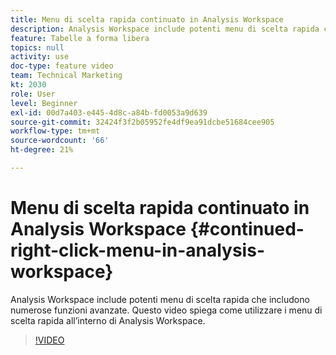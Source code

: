 ```yaml
---
title: Menu di scelta rapida continuato in Analysis Workspace
description: Analysis Workspace include potenti menu di scelta rapida che includono numerose funzioni avanzate. Questo video spiega come utilizzare i menu di scelta rapida all’interno di Analysis Workspace.
feature: Tabelle a forma libera
topics: null
activity: use
doc-type: feature video
team: Technical Marketing
kt: 2030
role: User
level: Beginner
exl-id: 00d7a403-e445-4d8c-a84b-fd0053a9d639
source-git-commit: 32424f3f2b05952fe4df9ea91dcbe51684cee905
workflow-type: tm+mt
source-wordcount: '66'
ht-degree: 21%

---
```


# Menu di scelta rapida continuato in Analysis Workspace {#continued-right-click-menu-in-analysis-workspace}

Analysis Workspace include potenti menu di scelta rapida che includono numerose funzioni avanzate. Questo video spiega come utilizzare i menu di scelta rapida all’interno di Analysis Workspace.

>[!VIDEO](https://video.tv.adobe.com/v/23982/?quality=12)

